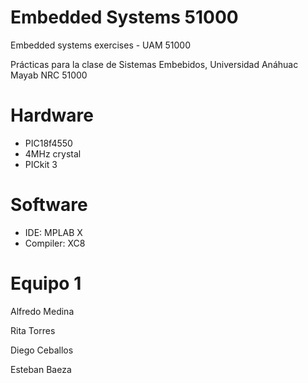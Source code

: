 # Embedded Systems 51000
Embedded systems exercises - UAM 51000

Prácticas para la clase de Sistemas Embebidos, Universidad Anáhuac Mayab NRC 51000

# Hardware
- PIC18f4550
- 4MHz crystal 
- PICkit 3

# Software
- IDE: MPLAB X
- Compiler: XC8

# Equipo 1

Alfredo Medina

Rita Torres

Diego Ceballos

Esteban Baeza

